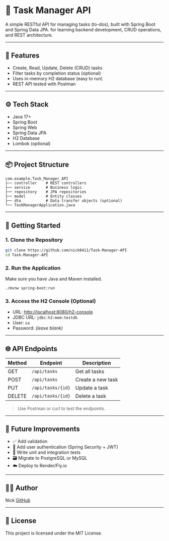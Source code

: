 # 📝 Task Manager API

A simple RESTful API for managing tasks (to-dos), built with Spring Boot and Spring Data JPA. for learning backend development, CRUD operations, and REST architecture.

---

## 🚀 Features

* Create, Read, Update, Delete (CRUD) tasks
* Filter tasks by completion status (optional)
* Uses in-memory H2 database (easy to run)
* REST API tested with Postman

---

## ⚙️ Tech Stack

* Java 17+
* Spring Boot
* Spring Web
* Spring Data JPA
* H2 Database
* Lombok (optional)

---

## 📦 Project Structure

```
com.example.Task_Manager_API
├── controller    # REST controllers
├── service       # Business logic
├── repository    # JPA repositories
├── model         # Entity classes
├── dto           # Data transfer objects (optional)
└── TaskManagerApplication.java
```

---

## 🔧 Getting Started

### 1. Clone the Repository

```bash
git clone https://github.com/nick0411/Task-Manager-API
cd Task-Manager-API
```

### 2. Run the Application

Make sure you have Java and Maven installed.

```bash
./mvnw spring-boot:run
```

### 3. Access the H2 Console (Optional)

* URL: [http://localhost:8080/h2-console](http://localhost:8080/h2-console)
* JDBC URL: `jdbc:h2:mem:testdb`
* User: `sa`
* Password: *(leave blank)*

---

## 🌐 API Endpoints

| Method | Endpoint          | Description       |
| ------ | ----------------- | ----------------- |
| GET    | `/api/tasks`      | Get all tasks     |
| POST   | `/api/tasks`      | Create a new task |
| PUT    | `/api/tasks/{id}` | Update a task     |
| DELETE | `/api/tasks/{id}` | Delete a task     |

> Use Postman or curl to test the endpoints.

---

## 🧪 Future Improvements

* ✅ Add validation
* 🔐 Add user authentication (Spring Security + JWT)
* 🧪 Write unit and integration tests
* 🗃️ Migrate to PostgreSQL or MySQL
* ☁️ Deploy to Render/Fly.io

---

## 🧑‍💻 Author

Nick
[GitHub](https://github.com/nick0411)

---

## 📄 License

This project is licensed under the MIT License.
